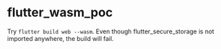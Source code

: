 # flutter_wasm_poc

Try `flutter build web --wasm`.
Even though flutter_secure_storage is not imported anywhere, the build will fail.
